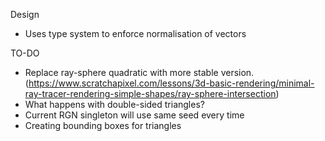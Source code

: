 


Design
- Uses type system to enforce normalisation of vectors

TO-DO
- Replace ray-sphere quadratic with more stable version. (https://www.scratchapixel.com/lessons/3d-basic-rendering/minimal-ray-tracer-rendering-simple-shapes/ray-sphere-intersection)
- What happens with double-sided triangles?
- Current RGN singleton will use same seed every time
- Creating bounding boxes for triangles
